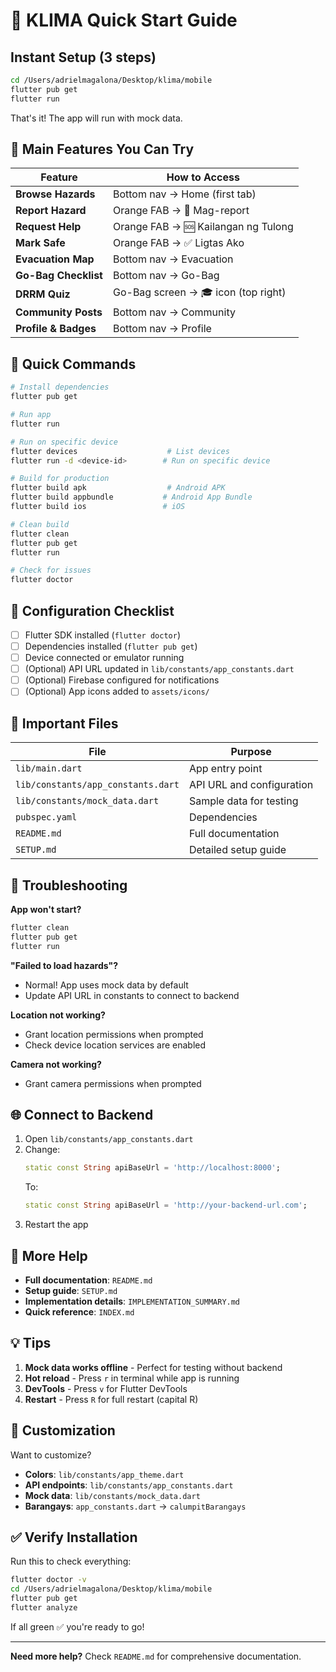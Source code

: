# 🚀 KLIMA Quick Start Guide

## Instant Setup (3 steps)

```bash
cd /Users/adrielmagalona/Desktop/klima/mobile
flutter pub get
flutter run
```

That's it! The app will run with mock data.

## 📱 Main Features You Can Try

| Feature | How to Access |
|---------|---------------|
| **Browse Hazards** | Bottom nav → Home (first tab) |
| **Report Hazard** | Orange FAB → 📍 Mag-report |
| **Request Help** | Orange FAB → 🆘 Kailangan ng Tulong |
| **Mark Safe** | Orange FAB → ✅ Ligtas Ako |
| **Evacuation Map** | Bottom nav → Evacuation |
| **Go-Bag Checklist** | Bottom nav → Go-Bag |
| **DRRM Quiz** | Go-Bag screen → 🎓 icon (top right) |
| **Community Posts** | Bottom nav → Community |
| **Profile & Badges** | Bottom nav → Profile |

## 🎯 Quick Commands

```bash
# Install dependencies
flutter pub get

# Run app
flutter run

# Run on specific device
flutter devices                    # List devices
flutter run -d <device-id>        # Run on specific device

# Build for production
flutter build apk                  # Android APK
flutter build appbundle           # Android App Bundle
flutter build ios                 # iOS

# Clean build
flutter clean
flutter pub get
flutter run

# Check for issues
flutter doctor
```

## 🔧 Configuration Checklist

- [ ] Flutter SDK installed (`flutter doctor`)
- [ ] Dependencies installed (`flutter pub get`)
- [ ] Device connected or emulator running
- [ ] (Optional) API URL updated in `lib/constants/app_constants.dart`
- [ ] (Optional) Firebase configured for notifications
- [ ] (Optional) App icons added to `assets/icons/`

## 📂 Important Files

| File | Purpose |
|------|---------|
| `lib/main.dart` | App entry point |
| `lib/constants/app_constants.dart` | API URL and configuration |
| `lib/constants/mock_data.dart` | Sample data for testing |
| `pubspec.yaml` | Dependencies |
| `README.md` | Full documentation |
| `SETUP.md` | Detailed setup guide |

## 🐛 Troubleshooting

**App won't start?**
```bash
flutter clean
flutter pub get
flutter run
```

**"Failed to load hazards"?**
- Normal! App uses mock data by default
- Update API URL in constants to connect to backend

**Location not working?**
- Grant location permissions when prompted
- Check device location services are enabled

**Camera not working?**
- Grant camera permissions when prompted

## 🌐 Connect to Backend

1. Open `lib/constants/app_constants.dart`
2. Change:
   ```dart
   static const String apiBaseUrl = 'http://localhost:8000';
   ```
   To:
   ```dart
   static const String apiBaseUrl = 'http://your-backend-url.com';
   ```
3. Restart the app

## 📖 More Help

- **Full documentation**: `README.md`
- **Setup guide**: `SETUP.md`
- **Implementation details**: `IMPLEMENTATION_SUMMARY.md`
- **Quick reference**: `INDEX.md`

## 💡 Tips

1. **Mock data works offline** - Perfect for testing without backend
2. **Hot reload** - Press `r` in terminal while app is running
3. **DevTools** - Press `v` for Flutter DevTools
4. **Restart** - Press `R` for full restart (capital R)

## 🎨 Customization

Want to customize?

- **Colors**: `lib/constants/app_theme.dart`
- **API endpoints**: `lib/constants/app_constants.dart`
- **Mock data**: `lib/constants/mock_data.dart`
- **Barangays**: `app_constants.dart` → `calumpitBarangays`

## ✅ Verify Installation

Run this to check everything:
```bash
flutter doctor -v
cd /Users/adrielmagalona/Desktop/klima/mobile
flutter pub get
flutter analyze
```

If all green ✅ you're ready to go!

---

**Need more help?** Check `README.md` for comprehensive documentation.
